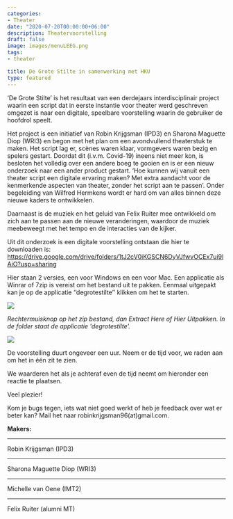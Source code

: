 ```yaml
---
categories:
- Theater
date: "2020-07-20T00:00:00+06:00"
description: Theatervoorstelling
draft: false
image: images/menuLEEG.png
tags:
- theater

title: De Grote Stilte in samenwerking met HKU
type: featured
---
```


‘De Grote Stilte’ is het resultaat van een derdejaars interdisciplinair project waarin een script dat in eerste instantie voor theater werd geschreven omgezet is naar een digitale, speelbare voorstelling waarin de gebruiker de hoofdrol speelt.


Het project is een initiatief van Robin Krijgsman (IPD3) en Sharona Maguette Diop (WRI3) en begon met het plan om een avondvullend theaterstuk te maken. Het script lag er, scènes waren klaar, vormgevers waren bezig en spelers gestart. Doordat dit (i.v.m. Covid-19) ineens niet meer kon, is besloten het volledig over een andere boeg te gooien en is er een nieuw onderzoek naar een ander product gestart. ‘Hoe kunnen wij vanuit een theater script een digitale ervaring maken? Met extra aandacht voor de kenmerkende aspecten van theater, zonder het script aan te passen’. Onder begeleiding van Wilfred Hermkens wordt er hard om van alles binnen deze nieuwe kaders te ontwikkelen.

Daarnaast is de muziek en het geluid van Felix Ruiter mee ontwikkeld om zich aan te passen aan de nieuwe veranderingen, waardoor de muziek meebeweegt met het tempo en de interacties van de kijker.

Uit dit onderzoek is een digitale voorstelling ontstaan die hier te downloaden is:
https://drive.google.com/drive/folders/1tJ2cV0iKGSCN6DyVJfwvOCEx7ui9lAiO?usp=sharing

Hier staan 2 versies, een voor Windows en een voor Mac. Een applicatie als Winrar of 7zip is vereist om het bestand uit te pakken. Eenmaal uitgepakt kan je op de applicatie ‘’degrotestilte’’ klikken om het te starten.

![](../../images/help1.png)

_Rechtermuisknop op het zip bestand, dan Extract Here of Hier Uitpakken. In de folder staat de applicatie 'degrotestilte'._

![](../../images/help2.png)

De voorstelling duurt ongeveer een uur. Neem er de tijd voor, we raden aan om het in één zit te zien.

We waarderen het als je achteraf even de tijd neemt om hieronder een reactie te plaatsen.

Veel plezier!

Kom je bugs tegen, iets wat niet goed werkt of heb je feedback over wat er beter kan? Mail het naar robinkrijgsman96(at)gmail.com.

__Makers:__
**********
Robin Krijgsman (IPD3)
**********
Sharona Maguette Diop (WRI3)
**********
Michelle van Oene (IMT2)
**********
Felix Ruiter (alumni MT)



